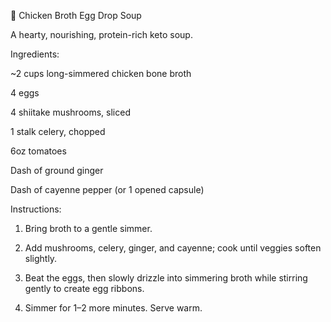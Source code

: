 🍲 Chicken Broth Egg Drop Soup

A hearty, nourishing, protein-rich keto soup.

Ingredients:

~2 cups long-simmered chicken bone broth

4 eggs

4 shiitake mushrooms, sliced

1 stalk celery, chopped

6oz tomatoes 

Dash of ground ginger

Dash of cayenne pepper (or 1 opened capsule)


Instructions:

1. Bring broth to a gentle simmer.


2. Add mushrooms, celery, ginger, and cayenne; cook until veggies soften slightly.


3. Beat the eggs, then slowly drizzle into simmering broth while stirring gently to create egg ribbons.


4. Simmer for 1–2 more minutes. Serve warm.

